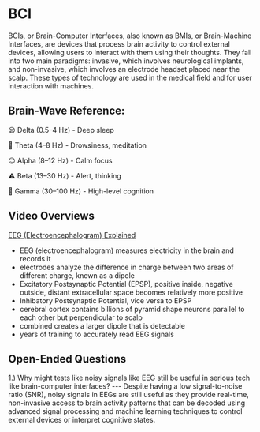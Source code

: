 # BCI
BCIs, or Brain-Computer Interfaces, also known as BMIs, or Brain-Machine Interfaces, are devices that process brain activity to control external devices, allowing users to interact with them using their thoughts.  They fall into two main paradigms: invasive, which involves neurological implants, and non-invasive, which involves an electrode headset placed near the scalp.  These types of technology are used in the medical field and for user interaction with machines.

## Brain-Wave Reference:
😪 Delta (0.5–4 Hz) - Deep sleep

🧘 Theta (4–8 Hz) - Drowsiness, meditation

😌 Alpha (8–12 Hz) - Calm focus

⚠️ Beta (13–30 Hz) - Alert, thinking

🤔 Gamma (30–100 Hz) - High-level cognition

## Video Overviews
[EEG (Electroencephalogram) Explained](https://www.youtube.com/watch?v=GDgInyAn-C8)
- EEG (electroencephalogram) measures electricity in the brain and records it
- electrodes analyze the difference in charge between two areas of different charge, known as a dipole
- Excitatory Postsynaptic Potential (EPSP), positive inside, negative outside, distant extracellular space becomes relatively more positive
- Inhibatory Postsynaptic Potential, vice versa to EPSP
- cerebral cortex contains billions of pyramid shape neurons parallel to each other but perpendicular to scalp
- combined creates a larger dipole that is detectable
- years of training to accurately read EEG signals

## Open-Ended Questions
1.) Why might tests like noisy signals like EEG still be useful in serious tech like brain-computer interfaces?
--- Despite having a low signal-to-noise ratio (SNR), noisy signals in EEGs are still useful as they provide real-time, non-invasive access to brain activity patterns that can be decoded using advanced signal processing and machine learning techniques to control external devices or interpret cognitive states.
